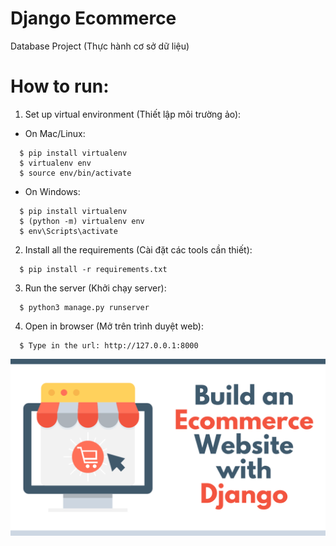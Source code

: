 # Django Ecommerce

Database Project (Thực hành cơ sở dữ liệu)

# How to run: 
  1. Set up virtual environment (Thiết lập môi trường ảo):
  - On Mac/Linux:
  ```
    $ pip install virtualenv
    $ virtualenv env
    $ source env/bin/activate
  ```
  - On Windows:
  ```
    $ pip install virtualenv
    $ (python -m) virtualenv env
    $ env\Scripts\activate
  ```
  2. Install all the requirements (Cài đặt các tools cần thiết):
  ```
    $ pip install -r requirements.txt
  ```
  3. Run the server (Khởi chạy server):
  ```
    $ python3 manage.py runserver
  ```
  4. Open in browser (Mở trên trình duyệt web):
  ```
    $ Type in the url: http://127.0.0.1:8000 
  ```

![alt text](https://github.com/Thanhha0426/web-django/blob/master/thumbnail.png "logo")


